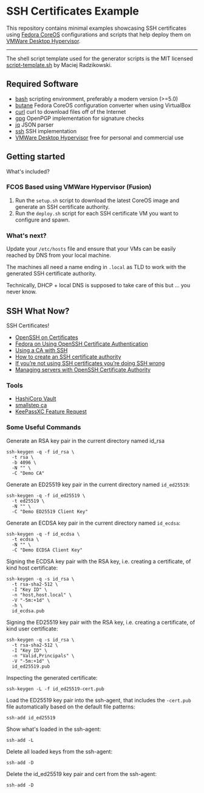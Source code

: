 # SSH Certificates Example

This repository contains minimal examples showcasing SSH certificates using [Fedora CoreOS](https://docs.fedoraproject.org/en-US/fedora-coreos/)
configurations and scripts that help deploy them on [VMWare Desktop Hypervisor](https://www.vmware.com/products/desktop-hypervisor).

---

The shell script template used for the generator scripts is the MIT licensed [script-template.sh](https://gist.github.com/m-radzikowski/53e0b39e9a59a1518990e76c2bff8038)
by Maciej Radzikowski.

## Required Software

- [bash](https://www.gnu.org/software/bash/) scripting environment, preferably a modern version (>=5.0)
- [butane](https://github.com/coreos/butane) Fedora CoreOS configuration converter when using VirtualBox
- [curl](https://github.com/curl/curl) curl to download files off of the Internet
- [gpg](https://www.gnupg.org/) OpenPGP implementation for signature checks
- [jq](https://stedolan.github.io/jq/) JSON parser
- [ssh](https://www.openssh.com) SSH implementation
- [VMWare Desktop Hypervisor](https://www.vmware.com/products/desktop-hypervisor) free for personal and commercial use

## Getting started

What's included?

### FCOS Based using VMWare Hypervisor (Fusion)

1. Run the `setup.sh` script to download the latest CoreOS image and generate an SSH certificate authority.
2. Run the `deploy.sh` script for each SSH certificate VM you want to configure and spawn.

### What's next?

Update your `/etc/hosts` file and ensure that your VMs can be easily reached by DNS from your local machine.

The machines all need a name ending in `.local` as TLD to work with the generated SSH certificate authority.

Technically, DHCP + local DNS is supposed to take care of this but … you never know.

## SSH What Now?

SSH Certificates!

- [OpenSSH on Certificates](https://man.openbsd.org/ssh-keygen.1#CERTIFICATES)
- [Fedora on Using OpenSSH Certificate Authentication](https://docs.fedoraproject.org/en-US/fedora/rawhide/system-administrators-guide/infrastructure-services/OpenSSH/#sec-Using_OpenSSH_Certificate_Authentication)
- [Using a CA with SSH](https://www.lorier.net/docs/ssh-ca.html)
- [How to create an SSH certificate authority](https://jameshfisher.com/2018/03/16/how-to-create-an-ssh-certificate-authority/)
- [If you’re not using SSH certificates you’re doing SSH wrong](https://smallstep.com/blog/use-ssh-certificates/)
- [Managing servers with OpenSSH Certificate Authority](https://ibug.io/blog/2019/12/manage-servers-with-ssh-ca/)

### Tools

- [HashiCorp Vault](https://developer.hashicorp.com/vault/docs/secrets/ssh/signed-ssh-certificates)
- [smallstep ca](https://smallstep.com/docs/step-ca/#ssh-certificate-authority)
- [KeePassXC Feature Request](https://github.com/keepassxreboot/keepassxc/issues/5486)

### Some Useful Commands

Generate an RSA key pair in the current directory named id_rsa

```shell
ssh-keygen -q -f id_rsa \
  -t rsa \
  -b 4096 \
  -N "" \
  -C "Demo CA"
```

Generate an ED25519 key pair in the current directory named `id_ed25519`:

```shell
ssh-keygen -q -f id_ed25519 \
  -t ed25519 \
  -N "" \
  -C "Demo ED25519 Client Key"
```

Generate an ECDSA key pair in the current directory named `id_ecdsa`:

```shell
ssh-keygen -q -f id_ecdsa \
  -t ecdsa \
  -N "" \
  -C "Demo ECDSA Client Key"
```

Signing the ECDSA key pair with the RSA key, i.e. creating a certificate, of kind host certificate:

```shell
ssh-keygen -q -s id_rsa \
  -t rsa-sha2-512 \
  -I "Key ID" \
  -n "host,host.local" \
  -V "-5m:+1d" \
  -h \
  id_ecdsa.pub
```

Signing the ED25519 key pair with the RSA key, i.e. creating a certificate, of kind user certificate:

```shell
ssh-keygen -q -s id_rsa \
  -t rsa-sha2-512 \
  -I "Key ID" \
  -n "Valid,Principals" \
  -V "-5m:+1d" \
  id_ed25519.pub
```

Inspecting the generated certificate:

```shell
ssh-keygen -L -f id_ed25519-cert.pub
```

Load the ED25519 key pair into the ssh-agent, that includes the `-cert.pub` file automatically based on the default file patterns: 

```shell
ssh-add id_ed25519
```

Show what's loaded in the ssh-agent:

```shell
ssh-add -L
```

Delete all loaded keys from the ssh-agent:

```shell
ssh-add -D
```

Delete the id_ed25519 key pair and cert from the ssh-agent:

```shell
ssh-add -D
```
